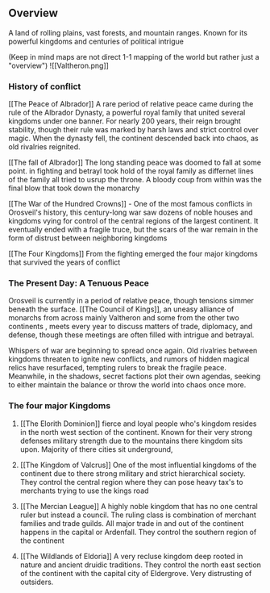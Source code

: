 
## Overview

A land of rolling plains, vast forests, and mountain ranges. Known for its powerful kingdoms and centuries of political intrigue


(Keep in mind maps are not direct 1-1 mapping of the world but rather just a "overview")
![[Valtheron.png]]
### History of conflict

[[The Peace of Albrador]]  A rare period of relative peace came during the rule of the Albrador Dynasty, a powerful royal family that united several kingdoms under one banner. For nearly 200 years, their reign brought stability, though their rule was marked by harsh laws and strict control over magic. When the dynasty fell, the continent descended back into chaos, as old rivalries reignited.

[[The fall of Albrador]] The long standing peace was doomed to fall at some point. in fighting and betrayl took hold of the royal family as differnet lines of the family all tried to usrup the throne. A bloody coup from within was the final blow that took down the monarchy

[[The War of the Hundred Crowns]] - One of the most famous conflicts in Orosveil's history, this century-long war saw dozens of noble houses and kingdoms vying for control of the central regions of the largest continent. It eventually ended with a fragile truce, but the scars of the war remain in the form of distrust between neighboring kingdoms

[[The Four Kingdoms]] From the fighting emerged the four major kingdoms that survived the years of conflict


### The Present Day: A Tenuous Peace

Orosveil is currently in a period of relative peace, though tensions simmer beneath the surface. [[The Council of Kings]], an uneasy alliance of monarchs from across mainly Valtheron and some from the other two continents , meets every year to discuss matters of trade, diplomacy, and defense, though these meetings are often filled with intrigue and betrayal.

Whispers of war are beginning to spread once again. Old rivalries between kingdoms threaten to ignite new conflicts, and rumors of hidden magical relics have resurfaced, tempting rulers to break the fragile peace. Meanwhile, in the shadows, secret factions plot their own agendas, seeking to either maintain the balance or throw the world into chaos once more.


### The four major Kingdoms


1.  [[The Elorith Dominion]] 
		fierce and loyal people who's kingdom resides  in the north west section of the continent. Known for their very strong defenses military  strength due to the mountains there kingdom sits upon. Majority of there cities sit underground,
2. [[The Kingdom of Valcrus]]
		One of the most influential kingdoms of the continent due to there strong military and strict hierarchical society. They control the central region where they can pose heavy tax's to merchants trying to use the kings road

3. [[The Mercian League]]
		A highly noble kingdom that has no one central ruler but instead a council. The ruling class is combination of merchant families and trade guilds. All major trade in and out of the continent happens in the capital or Ardenfall. They control the southern region of the continent

4. [[The Wildlands of Eldoria]]
		A very recluse kingdom deep rooted in nature and ancient druidic traditions. They control the north east section of the continent with the capital city of Eldergrove. Very distrusting of outsiders.